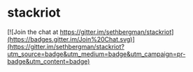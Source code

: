 # stackriot

[![Join the chat at https://gitter.im/sethbergman/stackriot](https://badges.gitter.im/Join%20Chat.svg)](https://gitter.im/sethbergman/stackriot?utm_source=badge&utm_medium=badge&utm_campaign=pr-badge&utm_content=badge)
